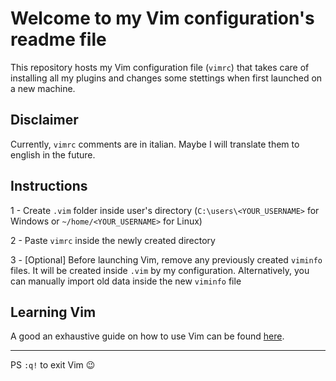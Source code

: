 # Welcome to my Vim configuration's readme file

This repository hosts my Vim configuration file (`vimrc`) that takes care of installing all my plugins and changes some stettings when first launched on a new machine.

## Disclaimer

Currently, `vimrc` comments are in italian. Maybe I will translate them to english in the future.

## Instructions

1 - Create `.vim` folder inside user's directory (`C:\users\<YOUR_USERNAME>` for Windows or `~/home/<YOUR_USERNAME>` for Linux)

2 - Paste `vimrc` inside the newly created directory

3 - [Optional] Before launching Vim, remove any previously created `viminfo` files. It will be created inside `.vim` by my configuration. Alternatively, you can manually import old data inside the new `viminfo` file

## Learning Vim

A good an exhaustive guide on how to use Vim can be found [here](https://github.com/iggredible/Learn-Vim).

---

PS `:q!` to exit Vim 😉</li>
